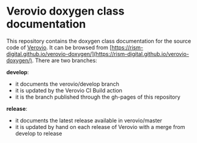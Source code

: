 # Verovio doxygen class documentation

This repository contains the doxygen class documentation for the source code of [Verovio](https://www.github.com/rism-digital/verovio). It can be browsed from [https://rism-digital.github.io/verovio-doxygen/](https://rism-digital.github.io/verovio-doxygen/). There are two branches:

**develop**: 
* it documents the verovio/develop branch 
* it is updated by the Verovio CI Build action
* it is the branch published through the gh-pages of this repository

**release**:
* it documents the latest release available in verovio/master
* it is updated by hand on each release of Verovio with a merge from develop to release 
